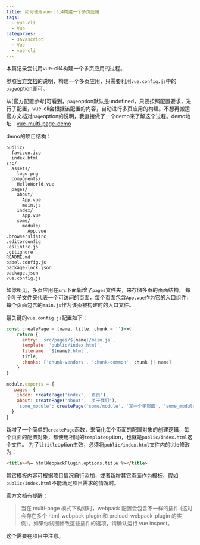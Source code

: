 ```yaml
---
title: 如何使用vue-cli4构建一个多页应用
tags:
  - vue-cli
  - Vue
categories:
  - Javascript
  - Vue
  - vue-cli
---
```


本篇记录尝试用vue-cli4构建一个多页应用的过程。

<!-- more -->

参照[官方文档](https://cli.vuejs.org/zh/guide/html-and-static-assets.html#%E6%9E%84%E5%BB%BA%E4%B8%80%E4%B8%AA%E5%A4%9A%E9%A1%B5%E5%BA%94%E7%94%A8)的说明，构建一个多页应用，只需要利用`vue.config.js`中的`page`option即可。

从[官方配置参考]可看到，`page`option默认是undefined，只要按照配置要求，进行了配置，vue-cli会根据该配置的内容，自动进行多页应用的构建。不想再搬运官方文档对`page`option的说明，我直接做了一个demo来了解这个过程。demo地址：[vue-multi-page-demo](https://github.com/liuyunzhuge/vue-multi-page-demo)

demo的项目结构：
```
public/
  favicon.ico
  index.html
src/
  assets/
    logo.png
  components/
    HelloWorld.vue
  pages/
    about/
      App.vue
      main.js
    index/
      App.vue
    some/
      module/
        App.vue
.browserslistrc
.editorconfig
.eslintrc.js
.gitignore
README.md
babel.config.js
package-lock.json
package.json
vue.config.js
```
如你所见，多页应用在`src`下面新增了`pages`文件夹，来存储多页的页面结构。 每个叶子文件夹代表一个可访问的页面，每个页面包含`App.vue`作为它的入口组件，每个页面包含的`main.js`作为该页被构建时的入口文件。

最关键的`vue.config.js`配置如下：
```js
const createPage = (name, title, chunk = '')=>{
    return {
      entry: `src/pages/${name}/main.js`,
      template: 'public/index.html',
      filename: `${name}.html`,
      title,
      chunks: ['chunk-vendors', 'chunk-common', chunk || name]
    }
}

module.exports = {
   pages: {
    index: createPage('index', '首页'),
    about: createPage('about', '关于我们'),
    'some_module': createPage('some/module', '某一个子页面', 'some_module'),
  }
}
```
新增了一个简单的`createPage`函数，来简化每个页面的配置对象的创建逻辑，每个页面的配置对象，都使用相同的`template`option，也就是`public/index.html`这个文件。 为了让`title`option生效，必须将`public/index.html`文件内的title修改为：
```html
<title><%= htmlWebpackPlugin.options.title %></title>
```
其它模板内容可根据项目情况自行添加，或者新增其它页面作为模板，假如`public/index.html`不能满足项目需求的情况时。

官方文档有提醒：
> 当在 multi-page 模式下构建时，webpack 配置会包含不一样的插件 (这时会存在多个 html-webpack-plugin 和 preload-webpack-plugin 的实例)。如果你试图修改这些插件的选项，请确认运行 vue inspect。

这个需要在项目中注意。